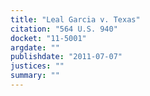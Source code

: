 ```yaml
---
title: "Leal Garcia v. Texas"
citation: "564 U.S. 940"
docket: "11-5001"
argdate: ""
publishdate: "2011-07-07"
justices: ""
summary: ""
---
```


